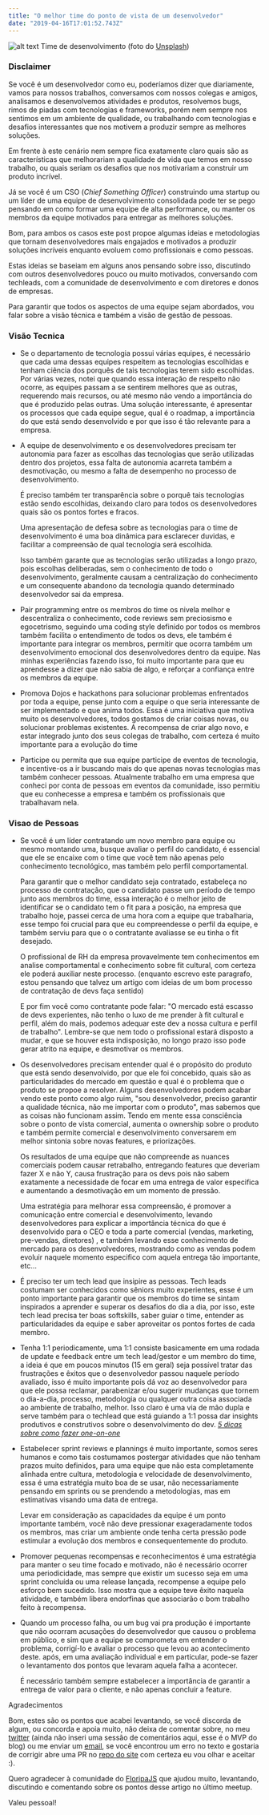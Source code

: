 ```yaml
---
title: "O melhor time do ponto de vista de um desenvolvedor"
date: "2019-04-16T17:01:52.743Z"
---
```


![alt text](https://images.unsplash.com/photo-1522071820081-009f0129c71c?ixlib=rb-1.2.1&auto=format&fit=crop&w=1650&q=80 "Time de desenvolvimento")
Time de desenvolvimento (foto do [Unsplash](https://unsplash.com/photos/QckxruozjRg))

### Disclaimer

Se você é um desenvolvedor como eu, poderíamos dizer que diariamente, vamos para nossos trabalhos, conversamos com nossos colegas e amigos, analisamos e desenvolvemos atividades e produtos, resolvemos bugs, rimos de piadas com tecnologias e frameworks, porém nem sempre nos sentimos em um ambiente de qualidade, ou trabalhando com tecnologias e desafios interessantes que nos motivem a produzir sempre as melhores soluções. 

Em frente à este cenário nem sempre fica exatamente claro quais são as características que melhorariam a qualidade de vida que temos em nosso trabalho, ou quais seriam os desafios que nos motivariam a construir um produto incrível. 

Já se você é um CSO (*Chief Something Officer*) construindo uma startup ou um líder de uma equipe de desenvolvimento consolidada pode ter se pego pensando em como formar uma equipe de alta performance, ou manter os membros da equipe motivados para entregar as melhores soluções.

Bom, para ambos os casos este post propoe algumas ideias e metodologias que tornam desenvolvedores mais engajados e motivados a produzir soluções incríveis enquanto evoluem como profissionais e como pessoas.

Estas ideias se baseiam em alguns anos pensando sobre isso, discutindo com outros desenvolvedores pouco ou muito motivados, conversando com techleads, com a comunidade de desenvolvimento e com diretores e donos de empresas.

Para garantir que todos os aspectos de uma equipe sejam abordados, vou falar sobre a visão técnica e também a visão de gestão de pessoas. 



### Visão Tecnica 

- Se o departamento de tecnologia possui várias equipes, é necessário que cada uma dessas equipes respeitem as tecnologias escolhidas e tenham ciência dos porquês de tais tecnologias terem sido escolhidas. Por várias vezes, notei que quando essa interação de respeito não ocorre, as equipes passam a se sentirem melhores que as outras, requerendo mais recursos, ou até mesmo não vendo a importância do que é produzido pelas outras. Uma solução interessante, é apresentar os processos que cada equipe segue, qual é o roadmap, a importância do que está sendo desenvolvido e por que isso é tão relevante para a empresa.
- A equipe de desenvolvimento e os desenvolvedores precisam ter autonomia para fazer as escolhas das tecnologias que serão utilizadas dentro dos projetos, essa falta de autonomia acarreta também a desmotivação, ou mesmo a falta de desempenho no processo de desenvolvimento.

    É preciso também ter transparência sobre o porquê tais tecnologias estão sendo escolhidas, deixando claro para todos os desenvolvedores quais são os pontos fortes e fracos. 

    Uma apresentação de defesa sobre as tecnologias para o time de desenvolvimento é uma boa dinâmica para esclarecer duvidas, e facilitar a compreensão de qual tecnologia será escolhida. 

    Isso também garante que as tecnologias serão utilizadas a longo prazo, pois escolhas deliberadas, sem o conhecimento de todo o desenvolvimento, geralmente causam a centralização do conhecimento e um consequente abandono da tecnologia quando determinado desenvolvedor sai da empresa.

- Pair programming entre os membros do time os nivela melhor e descentraliza o conhecimento, code reviews sem preciosismo e egocetrismo, seguindo uma coding style definido por todos os membros também facilita o entendimento de todos os devs, ele também é importante para integrar os membros, permitir que ocorra também um desenvolvimento emocional dos desenvolvedores dentro da equipe. Nas minhas experiências fazendo isso, foi muito importante para que eu aprendesse a dizer que não sabia de algo, e reforçar a confiança entre os membros da equipe.
- Promova Dojos e hackathons para solucionar problemas enfrentados por toda a equipe, pense junto com a equipe o que seria interessante de ser implementado e que anima todos. Essa é uma iniciativa que motiva muito os desenvolvedores, todos gostamos de criar coisas novas, ou solucionar problemas existentes. A recompensa de criar algo novo, e estar integrado junto dos seus colegas de trabalho, com certeza é muito importante para a evolução do time
- Participe ou permita que sua equipe participe de eventos de tecnologia, e incentive-os a ir buscando mais do que apenas novas tecnologias mas também conhecer pessoas. Atualmente trabalho em uma empresa que conheci por conta de pessoas em eventos da comunidade, isso permitiu que eu conhecesse a empresa e também os profissionais que trabalhavam nela.



### Visao de Pessoas

- Se você é um líder contratando um novo membro para equipe ou mesmo montando uma, busque avaliar o perfil do candidato, é essencial que ele se encaixe com o time que você tem não apenas pelo conhecimento tecnológico, mas também pelo perfil comportamental.

    Para garantir que o melhor candidato seja contratado, estabeleça no processo de contratação, que o candidato passe um período de tempo junto aos membros do time, essa interação é o melhor jeito de identificar se o candidato tem o fit para a posição, na empresa que trabalho hoje, passei cerca de uma hora com a equipe que trabalharia, esse tempo foi crucial para que eu compreendesse o perfil da equipe, e também serviu para que o o contratante avaliasse se eu tinha o fit desejado. 

    O profissional de RH da empresa provavelmente tem conhecimentos em analise comportamental e conhecimento sobre fit cultural, com certeza ele poderá auxiliar neste processo. (enquanto escrevo este paragrafo, estou pensando que talvez um artigo com ideias de um bom processo de contratação de devs faça sentido) 

    E por fim você como contratante pode falar: "O mercado está escasso de devs experientes, não tenho o luxo de me prender à fit cultural e perfil, além do mais, podemos adequar este dev a nossa cultura e perfil de trabalho". Lembre-se que nem todo o profissional estará disposto a mudar, e que se houver esta indisposição, no longo prazo isso pode gerar atrito na equipe, e desmotivar os membros. 

- Os desenvolvedores precisam entender qual é o propósito do produto que está sendo desenvolvido, por que ele foi concebido, quais são as particularidades do mercado em questão e qual é o problema que o produto se propoe a resolver. Alguns desenvolvedores podem acabar vendo este ponto como algo ruim, "sou desenvolvedor, preciso garantir a qualidade técnica, não me importar com o produto", mas sabemos que as coisas não funcionam assim. Tendo em mente essa consciência sobre o ponto de vista comercial, aumenta o ownership sobre o produto e também permite comercial e desenvolvimento conversarem em melhor sintonia sobre novas features, e priorizações.

    Os resultados de uma equipe que não compreende as nuances comerciais podem causar retrabalho, entregando features que deveriam fazer X e não Y, causa frustração para os devs pois não sabem exatamente a necessidade de focar em uma entrega de valor especifica e aumentando a desmotivação em um momento de pressão. 

    Uma estratégia para melhorar essa compreensão, é promover a comunicação entre comercial e desenvolvimento, levando desenvolvedores para explicar a importância técnica do que é desenvolvido para o CEO e toda a parte comercial (vendas, marketing, pre-vendas, diretores) , e também levando esse conhecimento de mercado para os desenvolvedores, mostrando como as vendas podem evoluir naquele momento especifico com aquela entrega tão importante, etc... 

- É preciso ter um tech lead que insipire as pessoas. Tech leads costumam ser conhecidos como sêniors muito experientes, esse é um ponto importante para garantir que os membros do time se sintam inspirados a aprender e superar os desafios do dia a dia, por isso, este tech lead precisa ter boas softskills, saber guiar o time, entender as particularidades da equipe e saber aproveitar os pontos fortes de cada membro.
- Tenha 1:1 periodicamente, uma 1:1 consiste basicamente em uma rodada de update e feedback entre um tech lead/gestor e um membro do time, a ideia é que em poucos minutos (15 em geral) seja possível tratar das frustrações e êxitos que o desenvolvedor passou naquele período avaliado, isso é muito importante pois dá voz ao desenvolvedor para que ele possa reclamar, parabenizar e/ou sugerir mudanças que tornem o dia-a-dia, processo, metodologia ou qualquer outra coisa associada ao ambiente de trabalho, melhor. Isso claro é uma via de mão dupla e serve também para o techlead que está guiando a 1:1 possa dar insights produtivos e construtivos sobre o desenvolvimento do dev. *[5 dicas sobre como fazer one-on-one](https://www.appus.com/blog/gestao-de-pessoas/como-fazer-uma-one-on-one-produtiva/)*
- Estabelecer sprint reviews e plannings é muito importante, somos seres humanos e como tais costumamos postergar atividades que não tenham prazos muito definidos, para uma equipe que não esta completamente alinhada entre cultura, metodologia e velocidade de desenvolvimento, essa é uma estratégia muito boa de se usar, não necessariamente pensando em sprints ou se prendendo a metodologias, mas em estimativas visando uma data de entrega.

    Levar em consideração as capacidades da equipe é um ponto importante também, você não deve pressionar exageradamente todos os membros, mas criar um ambiente onde tenha certa pressão pode estimular a evolução dos membros e consequentemente do produto.

- Promover pequenas recompensas e reconhecimentos é uma estratégia para manter o seu time focado e motivado, não é necessário ocorrer uma periodicidade, mas sempre que existir um sucesso seja em uma sprint concluída ou uma release lançada, recompense a equipe pelo esforço bem sucedido. Isso mostra que a equipe teve êxito naquela atividade, e também libera endorfinas que associarão o bom trabalho feito à recompensa.
- Quando um processo falha, ou um bug vai pra produção é importante que não ocorram acusações do desenvolvedor que causou o problema em público, e sim que a equipe se comprometa em entender o problema, corrigí-lo e avaliar o processo que levou ao acontecimento deste. após, em uma avaliação individual e em particular, pode-se fazer o levantamento dos pontos que levaram aquela falha a acontecer.

    É necessário também sempre estabelecer a importância de garantir a entrega de valor para o cliente, e não apenas concluir a feature.

Agradecimentos 

Bom, estes são os pontos que acabei levantando, se você discorda de algum, ou concorda e apoia muito, não deixa de comentar sobre, no meu [twitter](https://twitter.com/welitondresende) (ainda não inseri uma sessão de comentários aqui, esse é o MVP do blog) ou me enviar um [email](mailto:welitonderesende@icloud.com), se você encontrou um erro no texto e gostaria de corrigir abre uma PR no [repo do site](https://github.com/welitonderesende/weliton.me) com certeza eu vou olhar e aceitar :).

Quero agradecer à comunidade do [FloripaJS](http://floripajs.org/) que ajudou muito, levantando, discutindo e comentando sobre os pontos desse artigo no último meetup.

Valeu pessoal!
